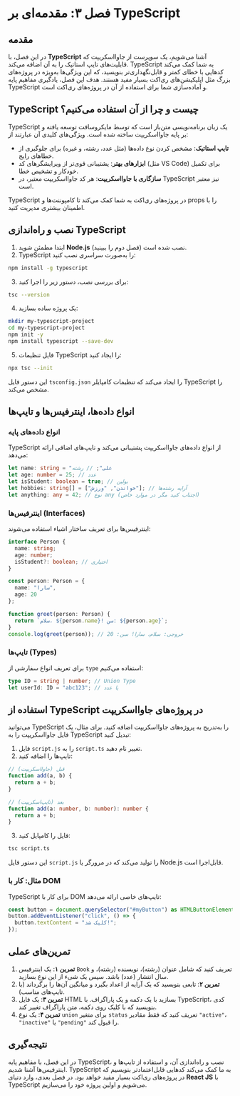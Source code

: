 # فصل ۳: مقدمه‌ای بر TypeScript

## مقدمه
در این فصل، با **TypeScript** آشنا می‌شویم، یک سوپرست از جاوااسکریپت که قابلیت‌های تایپ استاتیک را به آن اضافه می‌کند. TypeScript به شما کمک می‌کند کدهایی با خطای کمتر و قابل‌نگهداری‌تر بنویسید، که این ویژگی‌ها به‌ویژه در پروژه‌های بزرگ مثل اپلیکیشن‌های ری‌اکت بسیار مفید هستند. هدف این فصل، یادگیری مفاهیم پایه TypeScript و آماده‌سازی شما برای استفاده از آن در پروژه‌های ری‌اکت است.

## TypeScript چیست و چرا از آن استفاده می‌کنیم؟
TypeScript یک زبان برنامه‌نویسی متن‌باز است که توسط مایکروسافت توسعه یافته و بر پایه جاوااسکریپت ساخته شده است. ویژگی‌های کلیدی آن عبارتند از:
- **تایپ استاتیک**: مشخص کردن نوع داده‌ها (مثل عدد، رشته، و غیره) برای جلوگیری از خطاهای رایج.
- **ابزارهای بهتر**: پشتیبانی قوی‌تر از ویرایشگرهای کد (مثل VS Code) برای تکمیل خودکار و تشخیص خطا.
- **سازگاری با جاوااسکریپت**: هر کد جاوااسکریپت معتبر، در TypeScript نیز معتبر است.

TypeScript در پروژه‌های ری‌اکت به شما کمک می‌کند تا کامپوننت‌ها و props را با اطمینان بیشتری مدیریت کنید.

## نصب و راه‌اندازی TypeScript
1. ابتدا مطمئن شوید **Node.js** نصب شده است (فصل دوم را ببینید).
2. TypeScript را به‌صورت سراسری نصب کنید:
```bash
npm install -g typescript
```
3. برای بررسی نصب، دستور زیر را اجرا کنید:
```bash
tsc --version
```
4. یک پروژه ساده بسازید:
```bash
mkdir my-typescript-project
cd my-typescript-project
npm init -y
npm install typescript --save-dev
```
5. فایل تنظیمات TypeScript را ایجاد کنید:
```bash
npx tsc --init
```
این دستور فایل `tsconfig.json` را ایجاد می‌کند که تنظیمات کامپایلر TypeScript را مشخص می‌کند.

## انواع داده‌ها، اینترفیس‌ها و تایپ‌ها
### انواع داده‌های پایه
TypeScript از انواع داده‌های جاوااسکریپت پشتیبانی می‌کند و تایپ‌های اضافی ارائه می‌دهد:
```typescript
let name: string = "علی"; // رشته
let age: number = 25; // عدد
let isStudent: boolean = true; // بولین
let hobbies: string[] = ["خواندن", "ورزش"]; // آرایه رشته‌ها
let anything: any = 42; // نوع any (اجتناب کنید مگر در موارد خاص)
```

### اینترفیس‌ها (Interfaces)
اینترفیس‌ها برای تعریف ساختار اشیاء استفاده می‌شوند:
```typescript
interface Person {
  name: string;
  age: number;
  isStudent?: boolean; // اختیاری
}

const person: Person = {
  name: "سارا",
  age: 20
};

function greet(person: Person) {
  return `سلام، ${person.name}! سن: ${person.age}`;
}
console.log(greet(person)); // خروجی: سلام، سارا! سن: 20
```

### تایپ‌ها (Types)
برای تعریف انواع سفارشی از `type` استفاده می‌کنیم:
```typescript
type ID = string | number; // Union Type
let userId: ID = "abc123"; // یا عدد
```

## استفاده از TypeScript در پروژه‌های جاوااسکریپت
می‌توانید TypeScript را به‌تدریج به پروژه‌های جاوااسکریپت اضافه کنید. برای مثال، یک فایل جاوااسکریپت را به TypeScript تبدیل کنید:
1. فایل `script.js` را به `script.ts` تغییر نام دهید.
2. تایپ‌ها را اضافه کنید:
```typescript
// قبل (جاوااسکریپت)
function add(a, b) {
  return a + b;
}

// بعد (تایپ‌اسکریپت)
function add(a: number, b: number): number {
  return a + b;
}
```
3. فایل را کامپایل کنید:
```bash
tsc script.ts
```
این دستور فایل `script.js` را تولید می‌کند که در مرورگر یا Node.js قابل‌اجرا است.

### مثال: کار با DOM
TypeScript برای کار با DOM تایپ‌های خاصی ارائه می‌دهد:
```typescript
const button = document.querySelector("#myButton") as HTMLButtonElement;
button.addEventListener("click", () => {
  button.textContent = "کلیک شد!";
});
```

## تمرین‌های عملی
1. **تمرین ۱**: یک اینترفیس `Book` تعریف کنید که شامل عنوان (رشته)، نویسنده (رشته)، و سال انتشار (عدد) باشد. سپس یک شیء از این نوع بسازید.
2. **تمرین ۲**: تابعی بنویسید که یک آرایه از اعداد بگیرد و میانگین آن‌ها را برگرداند (با تایپ‌های مناسب).
3. **تمرین ۳**: یک فایل HTML بسازید با یک دکمه و یک پاراگراف. با TypeScript، کدی بنویسید که با کلیک روی دکمه، متن پاراگراف تغییر کند.
4. **تمرین ۴**: یک نوع `union` برای متغیر `status` تعریف کنید که فقط مقادیر `"active"`، `"inactive"` یا `"pending"` را قبول کند.

## نتیجه‌گیری
در این فصل، با مفاهیم پایه TypeScript، نصب و راه‌اندازی آن، و استفاده از تایپ‌ها و اینترفیس‌ها آشنا شدیم. TypeScript به ما کمک می‌کند کدهایی قابل‌اعتمادتر بنویسیم که در پروژه‌های ری‌اکت بسیار مفید خواهد بود. در فصل بعدی، وارد دنیای **React JS** با TypeScript می‌شویم و اولین پروژه خود را می‌سازیم.